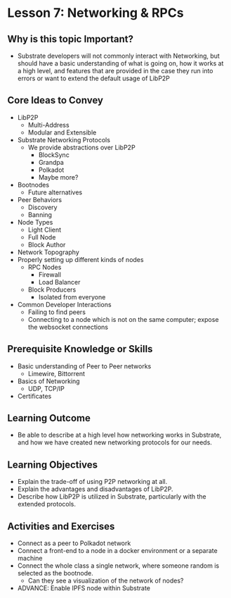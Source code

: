 # Lesson 7: Networking & RPCs

## Why is this topic Important?

- Substrate developers will not commonly interact with Networking, but should have a basic understanding of what is going on, how it works at a high level, and features that are provided in the case they run into errors or want to extend the default usage of LibP2P

## Core Ideas to Convey


- LibP2P
    - Multi-Address
    - Modular and Extensible
- Substrate Networking Protocols
    - We provide abstractions over LibP2P
        - BlockSync
        - Grandpa
        - Polkadot
        - Maybe more?
- Bootnodes
    - Future alternatives
- Peer Behaviors
    - Discovery
    - Banning
- Node Types
    - Light Client
    - Full Node
    - Block Author
- Network Topography
- Properly setting up different kinds of nodes
    - RPC Nodes
        - Firewall
        - Load Balancer
    - Block Producers
        - Isolated from everyone
- Common Developer Interactions
    - Failing to find peers
    - Connecting to a node which is not on the same computer; expose the websocket connections


## Prerequisite Knowledge or Skills

- Basic understanding of Peer to Peer networks
    - Limewire, Bittorrent
- Basics of Networking
    - UDP, TCP/IP
- Certificates

## Learning Outcome

- Be able to describe at a high level how networking works in Substrate, and how we have created new networking protocols for our needs.

## Learning Objectives

- Explain the trade-off of using P2P networking at all.
- Explain the advantages and disadvantages of LibP2P.
- Describe how LibP2P is utilized in Substrate, particularly with the extended protocols.

## Activities and Exercises


- Connect as a peer to Polkadot network
- Connect a front-end to a node in a docker environment or a separate machine
- Connect the whole class a single network, where someone random is selected as the bootnode.
    - Can they see a visualization of the network of nodes?
- ADVANCE: Enable IPFS node within Substrate